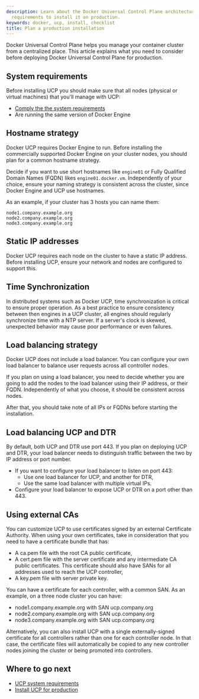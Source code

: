 ```yaml
---
description: Learn about the Docker Universal Control Plane architecture, and the
  requirements to install it on production.
keywords: docker, ucp, install, checklist
title: Plan a production installation
---
```


Docker Universal Control Plane helps you manage your container cluster from a
centralized place. This article explains what you need to consider before
deploying Docker Universal Control Plane for production.

## System requirements

Before installing UCP you should make sure that all nodes (physical or virtual
machines) that you'll manage with UCP:

* [Comply the the system requirements](system-requirements.md)
* Are running the same version of Docker Engine

## Hostname strategy

Docker UCP requires Docker Engine to run. Before installing the commercially
supported Docker Engine on your cluster nodes, you should plan for a common
hostname strategy.

Decide if you want to use short hostnames like `engine01` or Fully Qualified
Domain Names (FQDN) likes `engine01.docker.vm`. Independently of your choice,
ensure your naming strategy is consistent across the cluster, since Docker
Engine and UCP use hostnames.

As an example, if your cluster has 3 hosts you can name them:

```none
node1.company.example.org
node2.company.example.org
node3.company.example.org
```

## Static IP addresses

Docker UCP requires each node on the cluster to have a static IP address.
Before installing UCP, ensure your network and nodes are configured to support
this.

## Time Synchronization

In distributed systems such as Docker UCP, time synchronization is critical
to ensure proper operation. As a best practice to ensure consistency between
then engines in a UCP cluster, all engines should regularly synchronize time
with a NTP server. If a server's clock is skewed, unexpected behavior may
cause poor performance or even failures.

## Load balancing strategy

Docker UCP does not include a load balancer. You can configure your own
load balancer to balance user requests across all controller nodes.

If you plan on using a load balancer, you need to decide whether you are going
to add the nodes to the load balancer using their IP address, or their FQDN.
Independently of what you choose, it should be consistent across nodes.

After that, you should take note of all IPs or FQDNs before starting the
installation.

## Load balancing UCP and DTR

By default, both UCP and DTR use port 443. If you plan on deploying UCP and DTR,
your load balancer needs to distinguish traffic between the two by IP address
or port number.

* If you want to configure your load balancer to listen on port 443:
    * Use one load balancer for UCP, and another for DTR,
    * Use the same load balancer with multiple virtual IPs.
* Configure your load balancer to expose UCP or DTR on a port other than 443.


## Using external CAs

You can customize UCP to use certificates signed by an external Certificate
Authority. When using your own certificates, take in consideration that you
need to have a certificate bundle that has:

* A ca.pem file with the root CA public certificate,
* A cert.pem file with the server certificate and any intermediate CA public
certificates. This certificate should also have SANs for all addresses used to
reach the UCP controller,
* A key.pem file with server private key.

You can have a certificate for each controller, with a common SAN. As an
example, on a three node cluster you can have:

* node1.company.example.org with SAN ucp.company.org
* node2.company.example.org with SAN ucp.company.org
* node3.company.example.org with SAN ucp.company.org

Alternatively, you can also install UCP with a single externally-signed
certificate for all controllers rather than one for each controller node.
In that case, the certificate files will automatically be copied to any new
controller nodes joining the cluster or being promoted into controllers.

## Where to go next

* [UCP system requirements](system-requirements.md)
* [Install UCP for production](index.md)
